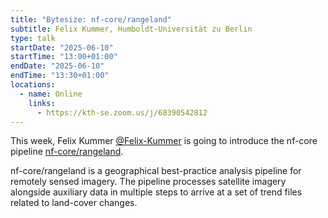 ```yaml
---
title: "Bytesize: nf-core/rangeland"
subtitle: Felix Kummer, Humboldt-Universität zu Berlin
type: talk
startDate: "2025-06-10"
startTime: "13:00+01:00"
endDate: "2025-06-10"
endTime: "13:30+01:00"
locations:
  - name: Online
    links:
      - https://kth-se.zoom.us/j/68390542812
---
```


This week, Felix Kummer [@Felix-Kummer](https://github.com/Felix-Kummer) is going to introduce the nf-core pipeline [nf-core/rangeland](https://nf-co.re/rangeland/1.0.0/).

nf-core/rangeland is a geographical best-practice analysis pipeline for remotely sensed imagery.
The pipeline processes satellite imagery alongside auxiliary data in multiple steps to arrive at a set of trend files related to land-cover changes.
